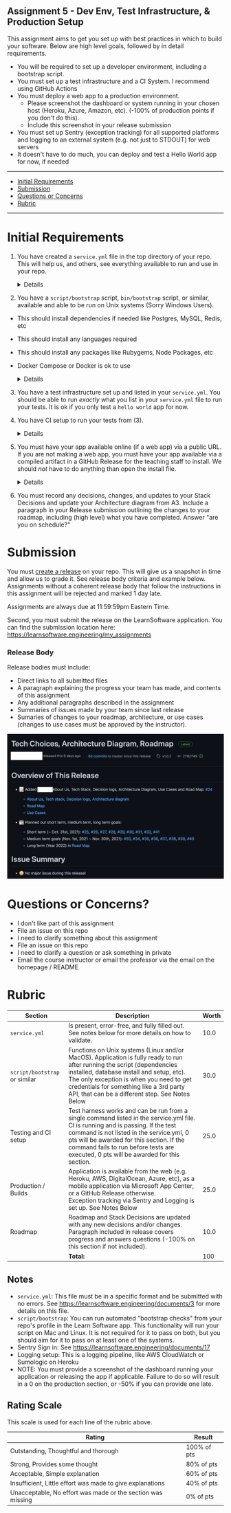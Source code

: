 Assignment 5 - Dev Env, Test Infrastructure, & Production Setup
---

This assignment aims to get you set up with best practices in which to build your software. Below are high level goals, followed by in detail requirements.

- You will be required to set up a developer environment, including a bootstrap script.
- You must set up a test infrastructure and a CI System. I recommend using GitHub Actions
- You must deploy a web app to a production environment.
  - Please screenshot the dashboard or system running in your chosen host (Heroku, Azure, Amazon, etc). (-100% of production points if you don't do this). 
  - Include this screenshot in your release submission
- You must set up Sentry (exception tracking) for all supported platforms and logging to an external system (e.g. not just to STDOUT) for web servers 
- It doesn't have to do much, you can deploy and test a Hello World app for now, if needed

---

- [Initial Requirements](#initial-requirements)
- [Submission](#submission)
- [Questions or Concerns](#questions-or-concerns)
- [Rubric](#rubric)

---

# Initial Requirements

1. You have created a `service.yml` file in the top directory of your repo. This will help us, and others, see everything available to run and use in your repo.

    <details style="margin-bottom: 1em" markdown="1"><div class="details-box" markdown="1">

    ```yaml 
    tools:
      exceptions: https://...
      logging: https://...
      ci: https://...

    services:
      production: https://...
      production_dashboard: https://
      staging: ...

    docs:
      getting_started: https://...
      
    commands:
      bootstrap: script/bootstrap
      database:
        create: bin/rails db:create
        migrate: bin/rails db:migrate
      server: bin/rails server
    ```

    This should serve as an example. These kinds of files can help you debug, record links to docs, services, tools, and more.

    While this is less useful with one app, in an organization with many apps this can be crucial to remembering and finding information.

    <h4>Examples:</h4>

    - [F2019 Team Klutch - Javascript](https://github.com/dcsil/klutch/blob/master/app/service.yml)
    - [Team App - Rails/Ruby](https://github.com/dcsil/learn_software_app/blob/master/service.yml)

    </div></details>

2. You have a `script/bootstrap` script, `bin/bootstrap` script, or similar, available and able to be run on Unix systems (Sorry Windows Users).
  - This should install dependencies if needed like Postgres, MySQL, Redis, etc
  - This should install any languages required
  - This should install any packages like Rubygems, Node Packages, etc
  - Docker Compose or Docker is ok to use

    <details style="margin-bottom: 1em" markdown="1"><div class="details-box" markdown="1">

      Write a script named `script/bootstrap`, it should setup much of your system for you.

      It is fine if the script targets one operating system (mac, linux, or windows).
      
      Make note of this script in the README of your app. If you have a getting started guide, this can be in there but you should make sure that that guide is mentioned in the README.
      
      Docker and Docker Compose is a good option here

      <h4>Examples:</h4>

      - [Javascript and Node](https://github.com/integrations/jira/blob/master/script/bootstrap)
        - this uses `brew bundle`, which comes from https://brew.sh/
        - `brew bundle` installed everything from the [`Brewfile`](https://github.com/integrations/jira/blob/master/Brewfile)
      - [Ruby and Rails, Team App](https://github.com/dcsil/learn_software_app/blob/master/bin/bootstrap)
        - this uses some custom install scripts to try and minimally impact the system
        - it installs all languages, dependencies, and databases that it needs
        - then it creates and migrates the database so it's ready to use

    </div></details>

3. You have a test infrastructure set up and listed in your `service.yml`. You should be able to run _exactly_ what you list in your `service.yml` file to run your tests. It is ok if you only test a `hello world` app for now.
4. You have CI setup to run your tests from (3).


    <details style="margin-bottom: 1em" markdown="1"><div class="details-box" markdown="1">

      I recommend [GitHub Actions CI](https://help.github.com/en/actions/automating-your-workflow-with-github-actions).

      <h4>Examples:</h4>

      - [Javascript example for GitHub Actions CI](https://github.com/integrations/jira/pull/295)
      - [Node example for GitHub Actions CI](https://github.com/dcsil/klutch/blob/master/.github/workflows/nodejs.yml)
      - [Ionic example for GitHub Actions CI](https://github.com/dcsil/klutch/blob/master/.github/workflows/ionic.yml)
      - [Ruby example for GitHub Actions CI](https://github.com/dcsil/learn_software_app/blob/master/.github/workflows/ruby.yml)

    </div></details>

5. You must have your app available online (if a web app) via a public URL. If you are not making a web app, you must have your app available via a compiled artifact in a GitHub Release for the teaching staff to install. We should *not* have to do anything than open the install file.

    <details style="margin-bottom: 1em" markdown="1"><div class="details-box" markdown="1">

      You can deploy to Heroku really easily with Ruby, Javascript, Python, Go, PHP, and other languages.
        - You only need the hobby dyno
        - I would recommend Postgres as there is a free hobby database you can use
        - This is not good to host your machine learning experiments
        - It is included in your [GitHub Student Pack](https://education.github.com/pack)

      - [DigitalOcean](https://digitalocean.com), [Amazon AWS](https://aws.amazon.com/), and [Microsoft Azure](https://azure.microsoft.com/en-us/) are other options and also included

    </div></details>

6. You must record any decisions, changes, and updates to your Stack Decisions and update your Architecture diagram from A3. Include a paragraph in your Release submission outlining the changes to your roadmap, including (high level) what you have completed. Answer "are you on schedule?"

# Submission

You must [create a release](https://help.github.com/en/articles/creating-releases) on your repo.
This will give us a snapshot in time and allow us to grade it. See release body criteria and example below. Assignments without a coherent release body that follow the instructions in this assignment will be rejected and marked 1 day late.

Assignments are always due at 11:59:59pm Eastern Time.

Second, you must submit the release on the LearnSoftware application. You can find the submission location here: <https://learnsoftware.engineering/my_assignments>

### Release Body

Release bodies must include:
- Direct links to all submitted files
- A paragraph explaining the progress your team has made, and contents of this assignment
- Any additional paragraphs described in the assignment
- Summaries of issues made by your team since last release
- Sumaries of changes to your roadmap, architecture, or use cases (changes to use cases must be approved by the instructor).

![Example release body demonstrating the written instructions](./img/release.png)
 
# Questions or Concerns?

- I don't like part of this assignment
 - File an issue on this repo
- I need to clarify something about this assignment
 - File an issue on this repo
- I need to clarify a question or ask something in private
 - Email the course instructor or email the professor via the email on the homepage / README

# Rubric
 
<!-- RUBRIC START --> 

| Section | Description | Worth |
| --- | --- | --- |
| `service.yml` | Is present, error-free, and fully filled out. See notes below for more details on how to validate. | 10.0 |
| `script/bootstrap` or similar | Functions on Unix systems (Linux and/or MacOS). Application is fully ready to run after running the script (dependencies installed, database install and setup, etc). The only exception is when you need to get credentials for something like a 3rd party API, that can be a different step.  See Notes Below | 30.0 |
| Testing and CI setup | Test harness works and can be run from a single command listed in the service.yml file. CI is running and is passing. If the test command is not listed in the service.yml, 0 pts will be awarded for this section. If the command fails to run before tests are executed, 0 pts will be awarded for this section. | 25.0 |
| Production / Builds | Application is available from the web (e.g. Heroku, AWS, DigitalOcean, Azure, etc), as a mobile application via Microsoft App Center, or a GitHub Release otherwise.<br>Exception tracking via Sentry and Logging is set up. See Notes Below | 25.0 |
| Roadmap | Roadmap and Stack Decisions are updated with any new decisions and/or changes. Paragraph included in release covers progress and answers questions (-100% on this section if not included). | 10.0 |
| | **Total:** | 100 |

 <!-- RUBRIC END -->

## Notes

- `service.yml`: This file must be in a specific format and be submitted with no errors. See https://learnsoftware.engineering/documents/3 for more details on this file.
- `script/bootstrap`: You can run automated "bootstrap checks" from your repo's profile in the Learn Software app. This functionality will run your script on Mac and Linux. It is not required for it to pass on both, but you should aim for it to pass on at least one of the systems.
- Sentry Sign in: See https://learnsoftware.engineering/documents/17
- Logging setup: This is a logging pipeline, like AWS CloudWatch or Sumologic on Heroku
- NOTE: You must provide a screenshot of the dashboard running your application or releasing the app if applicable. Failure to do so will result in a 0 on the production section, or -50% if you can provide one late.


## Rating Scale

This scale is used for each line of the rubric above.


| Rating | Result |
| --- | --- |
| Outstanding, Thoughtful and thorough | 100% of pts | 
| Strong, Provides some thought | 80% of pts |
| Acceptable, Simple explanation | 60% of pts |
| Insufficient, Little effort was made to give explanations | 40% of pts |
| Unacceptable, No effort was made or the section was missing | 0% of pts |
